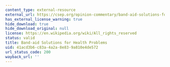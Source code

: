 ```yaml
---
content_type: external-resource
external_url: https://csep.org/opinion-commentary/band-aid-solutions-for-health-problems/
has_external_license_warning: true
hide_download: true
hide_download_original: null
license: https://en.wikipedia.org/wiki/All_rights_reserved
status: valid
title: Band-aid Solutions for Health Problems
uid: 41acd3b6-c83a-4a2a-8e83-9a810e4de572
url_status_code: 200
wayback_url: ''
---
```

